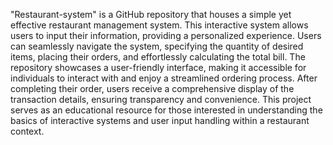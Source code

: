 "Restaurant-system" is a GitHub repository that houses a simple yet effective restaurant management system. This interactive system allows users to input their information, providing a personalized experience. Users can seamlessly navigate the system, specifying the quantity of desired items, placing their orders, and effortlessly calculating the total bill. The repository showcases a user-friendly interface, making it accessible for individuals to interact with and enjoy a streamlined ordering process. After completing their order, users receive a comprehensive display of the transaction details, ensuring transparency and convenience. This project serves as an educational resource for those interested in understanding the basics of interactive systems and user input handling within a restaurant context.





